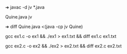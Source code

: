 
➜  javac -d jv *.java

Quine.java jv

➜   diff Quine.java <(java -cp jv Quine)

gcc ex1.c -o ex1 && ./ex1 > ex1.txt && diff ex1.c ex1.txt

gcc ex2.c -o ex2 && ./ex2 > ex2.txt && diff ex2.c ex2.txt
